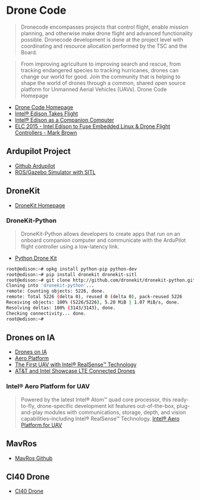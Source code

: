 # Drone Code

> Dronecode encompasses projects that control flight, enable mission planning, and otherwise make drone flight and advanced functionality possible. Dronecode development is done at the project level with coordinating and resource allocation performed by the TSC and the Board.

> From improving agriculture to improving search and rescue, from tracking endangered species to tracking hurricanes, drones can change our world for good.  Join the community that is helping to shape the world of drones through a common, shared open source platform for Unmanned Aerial Vehicles (UAVs). Drone Code Homepage

- [Drone Code Homepage](https://www.dronecode.org/)
- [Intel® Edison Takes Flight](https://github.com/jbrosenz/Edison-Takes-Flight)
- [Intel® Edison as a Companion Computer](http://dev.ardupilot.com/wiki/edison-for-drones/)
- [ELC 2015 - Intel Edison to Fuse Embedded Linux & Drone Flight Controllers - Mark Brown](https://www.youtube.com/watch?v=_6xZRikGiQQ)

## Ardupilot Project

- [Github Ardupilot](https://github.com/lucasdemarchi/ardupilot)
- [ROS/Gazebo Simulator with SITL](http://ardupilot.org/dev/docs/using-rosgazebo-simulator-with-sitl.html)

## DroneKit

- [DroneKit Homepage](http://dronekit.io/)

### DroneKit-Python

> DroneKit-Python allows developers to create apps that run on an onboard companion computer and communicate with the ArduPilot flight controller using a low-latency link. 

- [Python Drone Kit](http://python.dronekit.io/about/overview.html)

```sh
root@edison:~# opkg install python-pip python-dev
root@edison:~# pip install dronekit dronekit-sitl
root@edison:~# git clone http://github.com/dronekit/dronekit-python.git
Cloning into 'dronekit-python'...
remote: Counting objects: 5226, done.
remote: Total 5226 (delta 0), reused 0 (delta 0), pack-reused 5226
Receiving objects: 100% (5226/5226), 5.20 MiB | 1.07 MiB/s, done.
Resolving deltas: 100% (3143/3143), done.
Checking connectivity... done.
root@edison:~# 

```

## Drones on IA

- [Drones on IA](http://dronesonia.bz.intel.com/doc/index.html)
- [Aero Platform](https://newsroom.intel.com/wp-content/uploads/sites/11/2016/04/Aero-platform.jpg)
- [The First UAV with Intel® RealSense™ Technology](http://www.intel.com/content/www/us/en/technology-innovation/videos/yuneec-typhoon-h-with-intel-realsense.html?wapkw=technology+innovation)
- [AT&T and Intel Showcase LTE Connected Drones](http://www.intel.com/content/www/us/en/technology-innovation/videos/worlds-first-lte-connected-drone.html?wapkw=technology+innovation)

### Intel® Aero Platform for UAV

> Powered by the latest Intel® Atom™ quad core processor, this ready-to-fly, drone-specific development kit features out-of-the-box, plug-and-play modules with communications, storage, depth, and vision capabilities–including Intel® RealSense™ Technology. [Intel® Aero Platform for UAV](http://www.intel.com/content/www/us/en/technology-innovation/aerial-technology-overview.html)

## MavRos

- [MavRos Github](https://github.com/mavlink/mavros)

## CI40 Drone

- [CI40 Drone](https://github.com/nukeop/Ci40Drone)

